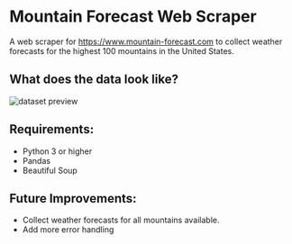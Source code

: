 # Mountain Forecast Web Scraper

A web scraper for https://www.mountain-forecast.com to collect weather forecasts for the highest 100 mountains in the United States.

## What does the data look like?
![dataset preview]('/images/dataset_preview.png')

## Requirements:
* Python 3 or higher
* Pandas
* Beautiful Soup

## Future Improvements:
* Collect weather forecasts for all mountains available.
* Add more error handling